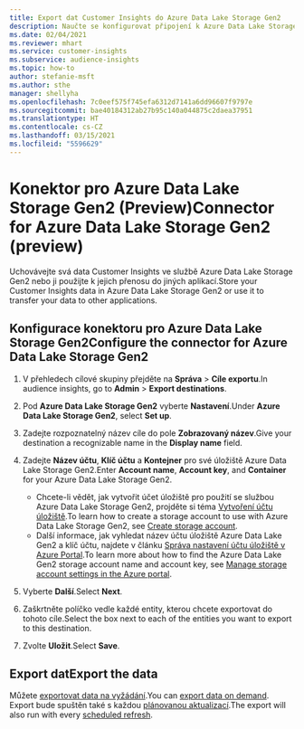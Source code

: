 ```yaml
---
title: Export dat Customer Insights do Azure Data Lake Storage Gen2
description: Naučte se konfigurovat připojení k Azure Data Lake Storage Gen2.
ms.date: 02/04/2021
ms.reviewer: mhart
ms.service: customer-insights
ms.subservice: audience-insights
ms.topic: how-to
author: stefanie-msft
ms.author: sthe
manager: shellyha
ms.openlocfilehash: 7c0eef575f745efa6312d7141a6dd96607f9797e
ms.sourcegitcommit: bae40184312ab27b95c140a044875c2daea37951
ms.translationtype: HT
ms.contentlocale: cs-CZ
ms.lasthandoff: 03/15/2021
ms.locfileid: "5596629"
---
```

# <a name="connector-for-azure-data-lake-storage-gen2-preview"></a><span data-ttu-id="569d6-103">Konektor pro Azure Data Lake Storage Gen2 (Preview)</span><span class="sxs-lookup"><span data-stu-id="569d6-103">Connector for Azure Data Lake Storage Gen2 (preview)</span></span>

<span data-ttu-id="569d6-104">Uchovávejte svá data Customer Insights ve službě Azure Data Lake Storage Gen2 nebo ji použijte k jejich přenosu do jiných aplikací.</span><span class="sxs-lookup"><span data-stu-id="569d6-104">Store your Customer Insights data in Azure Data Lake Storage Gen2 or use it to transfer your data to other applications.</span></span>

## <a name="configure-the-connector-for-azure-data-lake-storage-gen2"></a><span data-ttu-id="569d6-105">Konfigurace konektoru pro Azure Data Lake Storage Gen2</span><span class="sxs-lookup"><span data-stu-id="569d6-105">Configure the connector for Azure Data Lake Storage Gen2</span></span>

1. <span data-ttu-id="569d6-106">V přehledech cílové skupiny přejděte na **Správa** > **Cíle exportu**.</span><span class="sxs-lookup"><span data-stu-id="569d6-106">In audience insights, go to **Admin** > **Export destinations**.</span></span>

1. <span data-ttu-id="569d6-107">Pod **Azure Data Lake Storage Gen2** vyberte **Nastavení**.</span><span class="sxs-lookup"><span data-stu-id="569d6-107">Under **Azure Data Lake Storage Gen2**, select **Set up**.</span></span>

1. <span data-ttu-id="569d6-108">Zadejte rozpoznatelný název cíle do pole **Zobrazovaný název**.</span><span class="sxs-lookup"><span data-stu-id="569d6-108">Give your destination a recognizable name in the **Display name** field.</span></span>

1. <span data-ttu-id="569d6-109">Zadejte **Název účtu**, **Klíč účtu** a **Kontejner** pro své úložiště Azure Data Lake Storage Gen2.</span><span class="sxs-lookup"><span data-stu-id="569d6-109">Enter **Account name**, **Account key**, and **Container** for your Azure Data Lake Storage Gen2.</span></span>
    - <span data-ttu-id="569d6-110">Chcete-li vědět, jak vytvořit účet úložiště pro použití se službou Azure Data Lake Storage Gen2, projděte si téma [Vytvoření účtu úložiště](/azure/storage/blobs/create-data-lake-storage-account).</span><span class="sxs-lookup"><span data-stu-id="569d6-110">To learn how to create a storage account to use with Azure Data Lake Storage Gen2, see [Create storage account](/azure/storage/blobs/create-data-lake-storage-account).</span></span> 
    - <span data-ttu-id="569d6-111">Další informace, jak vyhledat název účtu úložiště Azure Data Lake Gen2 a klíč účtu, najdete v článku [Správa nastavení účtu úložiště v Azure Portal](/azure/storage/common/storage-account-manage).</span><span class="sxs-lookup"><span data-stu-id="569d6-111">To learn more about how to find the Azure Data Lake Gen2 storage account name and account key, see [Manage storage account settings in the Azure portal](/azure/storage/common/storage-account-manage).</span></span>

1. <span data-ttu-id="569d6-112">Vyberte **Další**.</span><span class="sxs-lookup"><span data-stu-id="569d6-112">Select **Next**.</span></span>

1. <span data-ttu-id="569d6-113">Zaškrtněte políčko vedle každé entity, kterou chcete exportovat do tohoto cíle.</span><span class="sxs-lookup"><span data-stu-id="569d6-113">Select the box next to each of the entities you want to export to this destination.</span></span>

1. <span data-ttu-id="569d6-114">Zvolte **Uložit**.</span><span class="sxs-lookup"><span data-stu-id="569d6-114">Select **Save**.</span></span>

## <a name="export-the-data"></a><span data-ttu-id="569d6-115">Export dat</span><span class="sxs-lookup"><span data-stu-id="569d6-115">Export the data</span></span>

<span data-ttu-id="569d6-116">Můžete [exportovat data na vyžádání](export-destinations.md#export-data-on-demand).</span><span class="sxs-lookup"><span data-stu-id="569d6-116">You can [export data on demand](export-destinations.md#export-data-on-demand).</span></span> <span data-ttu-id="569d6-117">Export bude spuštěn také s každou [plánovanou aktualizací](system.md#schedule-tab).</span><span class="sxs-lookup"><span data-stu-id="569d6-117">The export will also run with every [scheduled refresh](system.md#schedule-tab).</span></span>